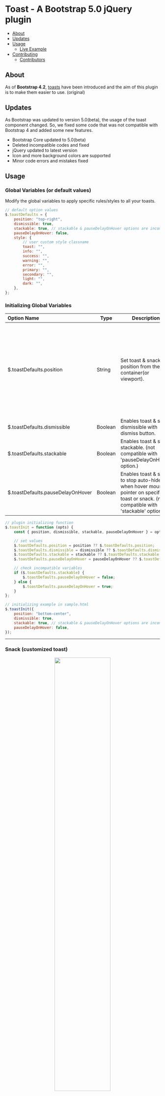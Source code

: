 # Toast - A Bootstrap 5.0 jQuery plugin

-   [About](#about)
-   [Updates](#updates)
-   [Usage](#usage)
    -   [Live Example](https://romantic-wozniak-01d0b4.netlify.app/)
-   [Contributing](#contributing)
    -   [Contributors](#contributors)

## About

As of **Bootstrap 4.2**, [toasts](https://getbootstrap.com/docs/4.2/components/toasts/) have been introduced and the aim of this plugin is to make them easier to use. (original)

## Updates

As Bootstrap was updated to version 5.0(beta), the usage of the toast component changed. So, we fixed some code that was not compatible with Bootstrap 4 and added some new features.

-   Bootstrap Core updated to 5.0(beta)
-   Deleted incompatible codes and fixed
-   jQuery updated to latest version
-   Icon and more background colors are supported
-   Minor code errors and mistakes fixed

## Usage

### Global Variables (or default values)

Modify the global variables to apply specific rules/styles to all your toasts.

```js
// default option values
$.toastDefaults = {
    position: "top-right",
    dismissible: true,
    stackable: true, // stackable & pauseDelayOnHover options are incompatible
    pauseDelayOnHover: false,
    style: {
        // user custom style classname
        toast: "",
        info: "",
        success: "",
        warning: "",
        error: "",
        primary: "",
        secondary: "",
        light: "",
        dark: "",
    },
};
```

### Initializing Global Variables

| Option Name                       | Type    | Description                                                                                                                            | Values                                                                                                                                  |
| :-------------------------------- | ------- | -------------------------------------------------------------------------------------------------------------------------------------- | --------------------------------------------------------------------------------------------------------------------------------------- |
| $.toastDefaults.position          | String  | Set toast & snack position from the container(or viewport).                                                                            | 'top-right' \| 'top-center' \| 'top-left' \| 'bottom-right' \| 'bottom-center' \| 'bottom-left' (middle option currently not-supported) |
| $.toastDefaults.dismissible       | Boolean | Enables toast & snack dismissible with dismiss button.                                                                                 | true \| false                                                                                                                           |
| $.toastDefaults.stackable         | Boolean | Enables toast & snack stackable. (not compatible with 'pauseDelayOnHover' option.)                                                     | true \| false                                                                                                                           |
| $.toastDefaults.pauseDelayOnHover | Boolean | Enables toast & snack to stop auto-hide when hover mouse pointer on specific toast or snack. (not compatible with 'stackable' option.) | true \| false                                                                                                                           |

```js
// plugin initializing function
$.toastInit = function (opts) {
    const { position, dismissible, stackable, pauseDelayOnHover } = opts;

    // set values
    $.toastDefaults.position = position ?? $.toastDefaults.position;
    $.toastDefaults.dismissible = dismissible ?? $.toastDefaults.dismissible;
    $.toastDefaults.stackable = stackable ?? $.toastDefaults.stackable;
    $.toastDefaults.pauseDelayOnHover = pauseDelayOnHover ?? $.toastDefaults.pauseDelayOnHover;

    // check incompatible variables
    if ($.toastDefaults.stackable) {
        $.toastDefaults.pauseDelayOnHover = false;
    } else {
        $.toastDefaults.pauseDelayOnHover = true;
    }
};
```

```js
// initializing example in sample.html
$.toastInit({
    position: "bottom-center",
    dismissible: true,
    stackable: true, // stackable & pauseDelayOnHover options are incompatible
    pauseDelayOnHover: false,
});
```

---

### Snack (customized toast)

<center><img src="http://soya.moe:463/CDN/snack.png" width="60%"></center>

```js
$.snack = function (type, content, delay) {
    return render({
        type,
        content,
        delay,
    });
};
```

**Note:** The final argument `delay` is omittable (optional). If omitted, the toast will remain forever.

### Toast

<center><img src="http://soya.moe:463/CDN/toast.png" width="60%"></center>

```js
$.toast({
    type: type,
    title: title,
    subtitle: "11 mins ago",
    content: content,
    delay: 5000,
    icon: "fab fa-github", // font-awesome6 icon class
    img: {
        src: IMG_URL,
        alt: "Image",
    },
});
```

**Note:** The 'icon' and 'img' options are compatible but not recommended to use them together.

---

### Live Example (from Netlify)

[Live Demo](https://romantic-wozniak-01d0b4.netlify.app/)

![live-demo](http://soya.moe:463/CDN/live-demo.png)

---

## Contributing

Feel free to contribute in any of the ways outlined:

-   Submit issues/pull requests
-   Tell us how you're using this plugin in _your_ project

[@Script47/Toast](https://github.com/Script47/Toast)

### Contributors

Thanks to all contributors.

[@yuiopna](https://github.com/yuiopna), [@shd5632](https://github.com/shd5632), [@Phudal](https://github.com/Phudal)
